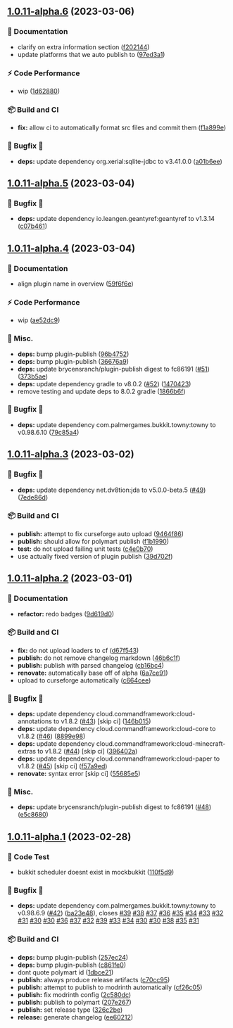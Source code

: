 ## [1.0.11-alpha.6](https://github.com/BrycensRanch/TownyPlus/compare/v1.0.11-alpha.5...v1.0.11-alpha.6) (2023-03-06)


### 📝  Documentation

* clarify on extra information section ([f202144](https://github.com/BrycensRanch/TownyPlus/commit/f2021449890f94b9c27ed065b7741553d68c4f8e))
* update platforms that we auto publish to ([97ed3a1](https://github.com/BrycensRanch/TownyPlus/commit/97ed3a1f5304414da251d57833e0bea8050db1cb))


### ⚡️ Code Performance

* wip ([1d62880](https://github.com/BrycensRanch/TownyPlus/commit/1d62880af33eebd952b930ee602e2c306060be18))


### 📦️ Build and CI

* **fix:** allow ci to automatically format src files and commit them ([f1a899e](https://github.com/BrycensRanch/TownyPlus/commit/f1a899e1549534cfc44faeaceb627f85309b099c))


### 🐛 Bugfix 🐛

* **deps:** update dependency org.xerial:sqlite-jdbc to v3.41.0.0 ([a01b6ee](https://github.com/BrycensRanch/TownyPlus/commit/a01b6eea66553aceb05b6b0c55a671e7ab702c1b))

## [1.0.11-alpha.5](https://github.com/BrycensRanch/TownyPlus/compare/v1.0.11-alpha.4...v1.0.11-alpha.5) (2023-03-04)


### 🐛 Bugfix 🐛

* **deps:** update dependency io.leangen.geantyref:geantyref to v1.3.14 ([c07b461](https://github.com/BrycensRanch/TownyPlus/commit/c07b461b88c38ac0ca931d2405a07dad4f6aa6ff))

## [1.0.11-alpha.4](https://github.com/BrycensRanch/TownyPlus/compare/v1.0.11-alpha.3...v1.0.11-alpha.4) (2023-03-04)


### 📝  Documentation

* align plugin name in overview ([59f6f6e](https://github.com/BrycensRanch/TownyPlus/commit/59f6f6effc9b1220f581a3ddf4cf49fc61069547))


### ⚡️ Code Performance

* wip ([ae52dc9](https://github.com/BrycensRanch/TownyPlus/commit/ae52dc90562c1ad952ea3daf950c3bfc76aa4d33))


### 🔨  Misc.

* **deps:** bump plugin-publish ([96b4752](https://github.com/BrycensRanch/TownyPlus/commit/96b47524603590a09cd6bb338679dd84d1092cdd))
* **deps:** bump plugin-publish ([36676a9](https://github.com/BrycensRanch/TownyPlus/commit/36676a99faa754cd331ec6a95c4d65b79fa495f1))
* **deps:** update brycensranch/plugin-publish digest to fc86191 ([#51](https://github.com/BrycensRanch/TownyPlus/issues/51)) ([373b5ae](https://github.com/BrycensRanch/TownyPlus/commit/373b5ae123ed887f545a2b23794ee5e0affe42dd))
* **deps:** update dependency gradle to v8.0.2 ([#52](https://github.com/BrycensRanch/TownyPlus/issues/52)) ([1470423](https://github.com/BrycensRanch/TownyPlus/commit/14704233cd7965d7219b7fd70149bff366415f74))
* remove testing and update deps to 8.0.2 gradle ([1866b6f](https://github.com/BrycensRanch/TownyPlus/commit/1866b6f326c404fb7a9697f1fed3d7d8feb35350))


### 🐛 Bugfix 🐛

* **deps:** update dependency com.palmergames.bukkit.towny:towny to v0.98.6.10 ([79c85a4](https://github.com/BrycensRanch/TownyPlus/commit/79c85a48e194e703b52b6d58636978018b070be3))

## [1.0.11-alpha.3](https://github.com/BrycensRanch/TownyPlus/compare/v1.0.11-alpha.2...v1.0.11-alpha.3) (2023-03-02)


### 🐛 Bugfix 🐛

* **deps:** update dependency net.dv8tion:jda to v5.0.0-beta.5 ([#49](https://github.com/BrycensRanch/TownyPlus/issues/49)) ([7ede86d](https://github.com/BrycensRanch/TownyPlus/commit/7ede86dedd7156045bf5a1107c45c16164a1d1f7))


### 📦️ Build and CI

* **publish:** attempt to fix curseforge auto upload ([9464f86](https://github.com/BrycensRanch/TownyPlus/commit/9464f86b848785e608f3502aae2cfe507c538ae8))
* **publish:** should allow for polymart publish ([f1b1990](https://github.com/BrycensRanch/TownyPlus/commit/f1b1990febe91005a13b97c34091ad85c21a2ab4))
* **test:** do not upload failing unit tests ([c4e0b70](https://github.com/BrycensRanch/TownyPlus/commit/c4e0b70de00c12300fae58439c0f9d9c4ed38d63))
* use actually fixed version of plugin publish ([39d702f](https://github.com/BrycensRanch/TownyPlus/commit/39d702fb34f255bb4bc0ddb616f8abf999b9012a))

## [1.0.11-alpha.2](https://github.com/BrycensRanch/TownyPlus/compare/v1.0.11-alpha.1...v1.0.11-alpha.2) (2023-03-01)


### 📝  Documentation

* **refactor:** redo badges ([9d619d0](https://github.com/BrycensRanch/TownyPlus/commit/9d619d00cb9a90ed8b1fd2523cd1bb7ba0f93a45))


### 📦️ Build and CI

* **fix:** do not upload loaders to cf ([d67f543](https://github.com/BrycensRanch/TownyPlus/commit/d67f54378edf453732f4923657b224e8ecfcded5))
* **publish:** do not remove changelog markdown  ([46b6c1f](https://github.com/BrycensRanch/TownyPlus/commit/46b6c1f714eb959718ed9a312fa4b6618fa22600))
* **publish:** publish with parsed changelog  ([cb16bc4](https://github.com/BrycensRanch/TownyPlus/commit/cb16bc4d51a76973e29e3431a5cca0df627da6c7))
* **renovate:** automatically base off of alpha ([6a7ce91](https://github.com/BrycensRanch/TownyPlus/commit/6a7ce91dc13368680c32adc7b2411ca864b4ae7c))
* upload to curseforge automatically ([c664cee](https://github.com/BrycensRanch/TownyPlus/commit/c664cee88f1b115d6bad803a5c9541d99f3efa45))


### 🐛 Bugfix 🐛

* **deps:** update dependency cloud.commandframework:cloud-annotations to v1.8.2 ([#43](https://github.com/BrycensRanch/TownyPlus/issues/43)) [skip ci] ([146b015](https://github.com/BrycensRanch/TownyPlus/commit/146b015bfd5415da9745f0f4731ad89fd5c26488))
* **deps:** update dependency cloud.commandframework:cloud-core to v1.8.2 ([#46](https://github.com/BrycensRanch/TownyPlus/issues/46)) ([8899e98](https://github.com/BrycensRanch/TownyPlus/commit/8899e983cd0c1523d2964c45f9e97a3aeab926a4))
* **deps:** update dependency cloud.commandframework:cloud-minecraft-extras to v1.8.2 ([#44](https://github.com/BrycensRanch/TownyPlus/issues/44)) [skip ci] ([396402a](https://github.com/BrycensRanch/TownyPlus/commit/396402ac3ae978ce0847fe6b67428c1db99debd4))
* **deps:** update dependency cloud.commandframework:cloud-paper to v1.8.2 ([#45](https://github.com/BrycensRanch/TownyPlus/issues/45)) [skip ci] ([f57a9ed](https://github.com/BrycensRanch/TownyPlus/commit/f57a9ed4d417e4c77fd2340ac7385e3f6fdd62fd))
* **renovate:** syntax error [skip ci] ([55685e5](https://github.com/BrycensRanch/TownyPlus/commit/55685e52d2267dcabaafc41084f224629b906856))


### 🔨  Misc.

* **deps:** update brycensranch/plugin-publish digest to fc86191 ([#48](https://github.com/BrycensRanch/TownyPlus/issues/48)) ([e5c8680](https://github.com/BrycensRanch/TownyPlus/commit/e5c8680f3264f93d7d3980d988cbc1f622a69d00))

## [1.0.11-alpha.1](https://github.com/BrycensRanch/TownyPlus/compare/v1.0.10...v1.0.11-alpha.1) (2023-02-28)


### 🧪 Code Test

* bukkit scheduler doesnt exist in mockbukkit ([110f5d9](https://github.com/BrycensRanch/TownyPlus/commit/110f5d9eab454d3de02a9c1d4ae6ddf94e716127))


### 🐛 Bugfix 🐛

* **deps:** update dependency com.palmergames.bukkit.towny:towny to v0.98.6.9 ([#42](https://github.com/BrycensRanch/TownyPlus/issues/42)) ([ba23e48](https://github.com/BrycensRanch/TownyPlus/commit/ba23e4881b4b494f7c75aa4fcad91978c1097af3)), closes [#39](https://github.com/BrycensRanch/TownyPlus/issues/39) [#38](https://github.com/BrycensRanch/TownyPlus/issues/38) [#37](https://github.com/BrycensRanch/TownyPlus/issues/37) [#36](https://github.com/BrycensRanch/TownyPlus/issues/36) [#35](https://github.com/BrycensRanch/TownyPlus/issues/35) [#34](https://github.com/BrycensRanch/TownyPlus/issues/34) [#33](https://github.com/BrycensRanch/TownyPlus/issues/33) [#32](https://github.com/BrycensRanch/TownyPlus/issues/32) [#31](https://github.com/BrycensRanch/TownyPlus/issues/31) [#30](https://github.com/BrycensRanch/TownyPlus/issues/30) [#30](https://github.com/BrycensRanch/TownyPlus/issues/30) [#36](https://github.com/BrycensRanch/TownyPlus/issues/36) [#37](https://github.com/BrycensRanch/TownyPlus/issues/37) [#32](https://github.com/BrycensRanch/TownyPlus/issues/32) [#39](https://github.com/BrycensRanch/TownyPlus/issues/39) [#33](https://github.com/BrycensRanch/TownyPlus/issues/33) [#34](https://github.com/BrycensRanch/TownyPlus/issues/34) [#30](https://github.com/BrycensRanch/TownyPlus/issues/30) [#30](https://github.com/BrycensRanch/TownyPlus/issues/30) [#38](https://github.com/BrycensRanch/TownyPlus/issues/38) [#35](https://github.com/BrycensRanch/TownyPlus/issues/35) [#31](https://github.com/BrycensRanch/TownyPlus/issues/31)


### 📦️ Build and CI

* **deps:** bump plugin-publish ([257ec24](https://github.com/BrycensRanch/TownyPlus/commit/257ec2487573c11806cbc3557be46f97a1e5e20a))
* **deps:** bump plugin-publish ([c861fe0](https://github.com/BrycensRanch/TownyPlus/commit/c861fe06b1891e2a7d564e68a7feafddd5f187de))
* dont quote polymart id ([1dbce21](https://github.com/BrycensRanch/TownyPlus/commit/1dbce213cf060933686932381f82c88fc303ba59))
* **publish:** always produce release artifacts ([c70cc95](https://github.com/BrycensRanch/TownyPlus/commit/c70cc95bf518e90340e32a7ef4d509fd50c877f5))
* **publish:** attempt to publish to modrinth automatically ([cf26c05](https://github.com/BrycensRanch/TownyPlus/commit/cf26c054fce12992fc3b04f7cb1e0d30489cf9cb))
* **publish:** fix modrinth config ([2c580dc](https://github.com/BrycensRanch/TownyPlus/commit/2c580dcd98528efcb6244259f546b6a5c63dcbe1))
* **publish:** publish to polymart ([207e267](https://github.com/BrycensRanch/TownyPlus/commit/207e267e2ad16432e0a0b5ae267fd6a5a597c591))
* **publish:** set release type ([326c2be](https://github.com/BrycensRanch/TownyPlus/commit/326c2bebcc80a12f2cc52a0a9eaf4cf4995ebba0))
* **release:** generate changelog ([ee60212](https://github.com/BrycensRanch/TownyPlus/commit/ee60212077689b8c3192a1c361cf5bbec0ea7c08))
